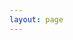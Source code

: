 ```yaml
---
layout: page
---
```


<script setup>
import {
  VPTeamPage,
  VPTeamPageTitle,
  VPTeamMembers
} from 'vitepress/theme'

const members = [
  {
    avatar: '/dancy.jpg',
    name: 'Dancy',
    title: 'web front-end development engineer',
    links: [
      { icon: 'github', link: '' },
      { icon: 'twitter', link: '' },
      { icon: {
        svg:'<svg class="icon" width="80px" height="80.00px" viewBox="0 0 1024 1024" version="1.1" xmlns="http://www.w3.org/2000/svg"><path d="M824.8 613.2c-16-51.4-34.4-94.6-62.7-165.3C766.5 262.2 689.3 112 511.5 112 331.7 112 256.2 265.2 261 447.9c-28.4 70.8-46.7 113.7-62.7 165.3-34 109.5-23 154.8-14.6 155.8 18 2.2 70.1-82.4 70.1-82.4 0 49 25.2 112.9 79.8 159-26.4 8.1-85.7 29.9-71.6 53.8 11.4 19.3 196.2 12.3 249.5 6.3 53.3 6 238.1 13 249.5-6.3 14.1-23.8-45.3-45.7-71.6-53.8 54.6-46.2 79.8-110.1 79.8-159 0 0 52.1 84.6 70.1 82.4 8.5-1.1 19.5-46.4-14.5-155.8z" /></svg>'
      }, link: '' },
      { icon: {
        svg: '<svg class="icon" width="80px" height="80.00px" viewBox="0 0 1024 1024" version="1.1" xmlns="http://www.w3.org/2000/svg"><path d="M664.250054 368.541681c10.015098 0 19.892049 0.732687 29.67281 1.795902-26.647917-122.810047-159.358451-214.077703-310.826188-214.077703-169.353083 0-308.085774 114.232694-308.085774 259.274068 0 83.708494 46.165436 152.460344 123.281791 205.78483l-30.80868 91.730191 107.688651-53.455469c38.558178 7.53665 69.459978 15.308661 107.924012 15.308661 9.66308 0 19.230993-0.470721 28.752858-1.225921-6.025227-20.36584-9.521864-41.723264-9.521864-63.862493C402.328693 476.632491 517.908058 368.541681 664.250054 368.541681zM498.62897 285.87389c23.200398 0 38.557154 15.120372 38.557154 38.061874 0 22.846334-15.356756 38.156018-38.557154 38.156018-23.107277 0-46.260603-15.309684-46.260603-38.156018C452.368366 300.994262 475.522716 285.87389 498.62897 285.87389zM283.016307 362.090758c-23.107277 0-46.402843-15.309684-46.402843-38.156018 0-22.941502 23.295566-38.061874 46.402843-38.061874 23.081695 0 38.46301 15.120372 38.46301 38.061874C321.479317 346.782098 306.098002 362.090758 283.016307 362.090758zM945.448458 606.151333c0-121.888048-123.258255-221.236753-261.683954-221.236753-146.57838 0-262.015505 99.348706-262.015505 221.236753 0 122.06508 115.437126 221.200938 262.015505 221.200938 30.66644 0 61.617359-7.609305 92.423993-15.262612l84.513836 45.786813-23.178909-76.17082C899.379213 735.776599 945.448458 674.90216 945.448458 606.151333zM598.803483 567.994292c-15.332197 0-30.807656-15.096836-30.807656-30.501688 0-15.190981 15.47546-30.477129 30.807656-30.477129 23.295566 0 38.558178 15.286148 38.558178 30.477129C637.361661 552.897456 622.099049 567.994292 598.803483 567.994292zM768.25071 567.994292c-15.213493 0-30.594809-15.096836-30.594809-30.501688 0-15.190981 15.381315-30.477129 30.594809-30.477129 23.107277 0 38.558178 15.286148 38.558178 30.477129C806.808888 552.897456 791.357987 567.994292 768.25071 567.994292z" fill="#5D5D5D" /></svg>'
      }, link: '' } ]
  },
  {
    avatar: '/cc.jpg',
    name: 'CC',
    title: 'web front-end development engineer',
    links: [
      { icon: 'github', link: '' },
      { icon: 'twitter', link: '' },
      { icon: {
        svg:'<svg class="icon" width="80px" height="80.00px" viewBox="0 0 1024 1024" version="1.1" xmlns="http://www.w3.org/2000/svg"><path d="M824.8 613.2c-16-51.4-34.4-94.6-62.7-165.3C766.5 262.2 689.3 112 511.5 112 331.7 112 256.2 265.2 261 447.9c-28.4 70.8-46.7 113.7-62.7 165.3-34 109.5-23 154.8-14.6 155.8 18 2.2 70.1-82.4 70.1-82.4 0 49 25.2 112.9 79.8 159-26.4 8.1-85.7 29.9-71.6 53.8 11.4 19.3 196.2 12.3 249.5 6.3 53.3 6 238.1 13 249.5-6.3 14.1-23.8-45.3-45.7-71.6-53.8 54.6-46.2 79.8-110.1 79.8-159 0 0 52.1 84.6 70.1 82.4 8.5-1.1 19.5-46.4-14.5-155.8z" /></svg>'
      }, link: '' },
      { icon: {
        svg: '<svg class="icon" width="80px" height="80.00px" viewBox="0 0 1024 1024" version="1.1" xmlns="http://www.w3.org/2000/svg"><path d="M664.250054 368.541681c10.015098 0 19.892049 0.732687 29.67281 1.795902-26.647917-122.810047-159.358451-214.077703-310.826188-214.077703-169.353083 0-308.085774 114.232694-308.085774 259.274068 0 83.708494 46.165436 152.460344 123.281791 205.78483l-30.80868 91.730191 107.688651-53.455469c38.558178 7.53665 69.459978 15.308661 107.924012 15.308661 9.66308 0 19.230993-0.470721 28.752858-1.225921-6.025227-20.36584-9.521864-41.723264-9.521864-63.862493C402.328693 476.632491 517.908058 368.541681 664.250054 368.541681zM498.62897 285.87389c23.200398 0 38.557154 15.120372 38.557154 38.061874 0 22.846334-15.356756 38.156018-38.557154 38.156018-23.107277 0-46.260603-15.309684-46.260603-38.156018C452.368366 300.994262 475.522716 285.87389 498.62897 285.87389zM283.016307 362.090758c-23.107277 0-46.402843-15.309684-46.402843-38.156018 0-22.941502 23.295566-38.061874 46.402843-38.061874 23.081695 0 38.46301 15.120372 38.46301 38.061874C321.479317 346.782098 306.098002 362.090758 283.016307 362.090758zM945.448458 606.151333c0-121.888048-123.258255-221.236753-261.683954-221.236753-146.57838 0-262.015505 99.348706-262.015505 221.236753 0 122.06508 115.437126 221.200938 262.015505 221.200938 30.66644 0 61.617359-7.609305 92.423993-15.262612l84.513836 45.786813-23.178909-76.17082C899.379213 735.776599 945.448458 674.90216 945.448458 606.151333zM598.803483 567.994292c-15.332197 0-30.807656-15.096836-30.807656-30.501688 0-15.190981 15.47546-30.477129 30.807656-30.477129 23.295566 0 38.558178 15.286148 38.558178 30.477129C637.361661 552.897456 622.099049 567.994292 598.803483 567.994292zM768.25071 567.994292c-15.213493 0-30.594809-15.096836-30.594809-30.501688 0-15.190981 15.381315-30.477129 30.594809-30.477129 23.107277 0 38.558178 15.286148 38.558178 30.477129C806.808888 552.897456 791.357987 567.994292 768.25071 567.994292z" fill="#5D5D5D" /></svg>'
      }, link: '' } ]
  },
]
</script>

<VPTeamPage>
  <VPTeamPageTitle>
    <template #title>
      Our Team
    </template>
    <template #lead>
      Code My Dreams
    </template>
  </VPTeamPageTitle>
  <VPTeamMembers
    :members="members"
  />
</VPTeamPage>
